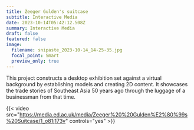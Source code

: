 ```yaml
---
title: Zeeger Gulden's suitcase
subtitle: Interactive Media
date: 2023-10-14T05:42:12.508Z
summary: Interactive Media
draft: false
featured: false
image:
  filename: snipaste_2023-10-14_14-25-35.jpg
  focal_point: Smart
  preview_only: true
---
```

This project constructs a desktop exhibition set against a virtual background by establishing models and creating 2D content. It showcases the trade stories of Southeast Asia 50 years ago through the luggage of a businessman from that time.

{{< video src="https://media.ed.ac.uk/media/Zeeger%20%20Gulden%E2%80%99s%20Suitcase/1_o81j173v" controls="yes" >}}